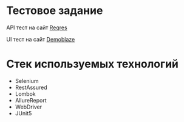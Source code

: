 # Тестовое задание
API тест на сайт [Reqres](https://reqres.in/)

UI тест на сайт [Demoblaze](https://www.demoblaze.com/)


# Стек используемых технологий
* Selenium
* RestAssured
* Lombok
* AllureReport
* WebDriver
* JUnit5
